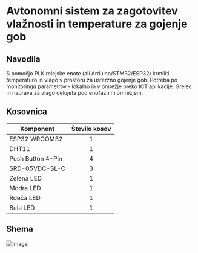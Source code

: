 # Avtonomni sistem za zagotovitev vlažnosti in temperature za gojenje gob
## Navodila
S pomočjo PLK relejske enote (ali Arduino/STM32/ESP32) krmiliti temperaturo in vlago v prostoru za usterzno gojenje gob. Potreba po monitoringu parametrov - lokalno in v omrežje preko IOT aplikacije. Grelec in naprava za vlago delujeta pod enofaznim omrežjem.
## Kosovnica
|Komponent        |Število kosov|
|-----------------|:-----------:|
|ESP32 WROOM32    |1            |
|DHT11            |1            |
|Push Button 4-Pin|4            |
|SRD-05VDC-SL-C   |3            |
|Zelena LED       |1            |
|Modra LED        |1            |
|Rdeča LED        |1            |
|Bela LED         |1            |
## Shema
![image](https://github.com/Snicl/Maturitetna_naloga/assets/123487347/d31b4c0c-3d3a-4f05-a889-2979f3a58f6c)
